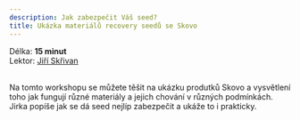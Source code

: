 ```yaml
---
description: Jak zabezpečit Váš seed?
title: Ukázka materiálů recovery seedů se Skovo
---
```


Délka: **15 minut**\
Lektor: [Jiří Skřivan](https://ethbrno.gwei.cz/prednasejici#jiri-skrivan-skovo-cz)

\
Na tomto workshopu se můžete těšit na ukázku produtků Skovo a vysvětlení toho jak fungují různé materiály a jejich chování v různých podmínkách. Jirka popíše jak se dá seed nejlíp zabezpečit a ukáže to i prakticky.&#x20;
